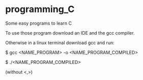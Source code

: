 # programming_C

Some easy programs to learn C

To use those program download an IDE and the gcc compiler. 

Otherwise in a linux terminal download gcc and run:


$ gcc <NAME_PROGRAM> -o <NAME_PROGRAM_COMPILED>

$ ./<NAME_PROGRAM_COMPILED>


(without <,>)
